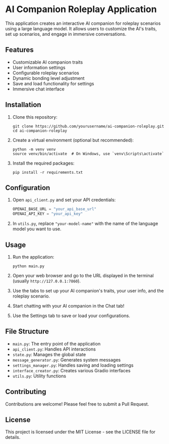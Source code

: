 # AI Companion Roleplay Application

This application creates an interactive AI companion for roleplay scenarios using a large language model. It allows users to customize the AI's traits, set up scenarios, and engage in immersive conversations.

## Features

- Customizable AI companion traits
- User information settings
- Configurable roleplay scenarios
- Dynamic bonding level adjustment
- Save and load functionality for settings
- Immersive chat interface

## Installation

1. Clone this repository:
   ```
   git clone https://github.com/yourusername/ai-companion-roleplay.git
   cd ai-companion-roleplay
   ```

2. Create a virtual environment (optional but recommended):
   ```
   python -m venv venv
   source venv/bin/activate  # On Windows, use `venv\Scripts\activate`
   ```

3. Install the required packages:
   ```
   pip install -r requirements.txt
   ```

## Configuration

1. Open `api_client.py` and set your API credentials:
   ```python
   OPENAI_BASE_URL = "your_api_base_url"
   OPENAI_API_KEY = "your_api_key"
   ```

2. In `utils.py`, replace `"your-model-name"` with the name of the language model you want to use.

## Usage

1. Run the application:
   ```
   python main.py
   ```

2. Open your web browser and go to the URL displayed in the terminal (usually `http://127.0.0.1:7860`).

3. Use the tabs to set up your AI companion's traits, your user info, and the roleplay scenario.

4. Start chatting with your AI companion in the Chat tab!

5. Use the Settings tab to save or load your configurations.

## File Structure

- `main.py`: The entry point of the application
- `api_client.py`: Handles API interactions
- `state.py`: Manages the global state
- `message_generator.py`: Generates system messages
- `settings_manager.py`: Handles saving and loading settings
- `interface_creator.py`: Creates various Gradio interfaces
- `utils.py`: Utility functions

## Contributing

Contributions are welcome! Please feel free to submit a Pull Request.

## License

This project is licensed under the MIT License - see the LICENSE file for details.
